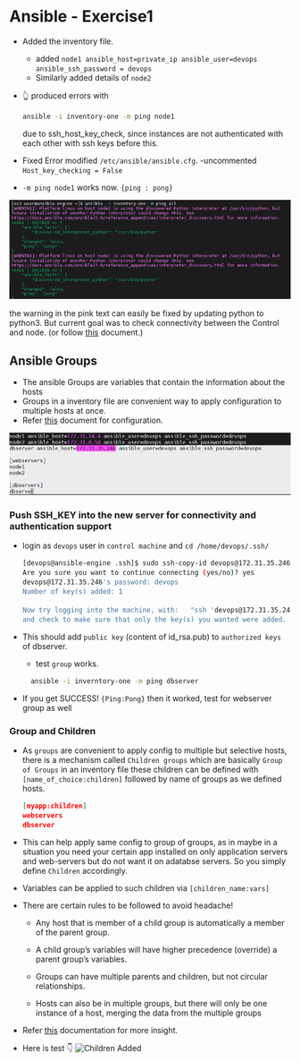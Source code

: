 # Ansible - Exercise1

- Added the inventory file.
  - added `node1 ansible_host=private_ip ansible_user=devops ansible_ssh_password = devops`
  - Similarly added details of `node2`
- :point_up_2: produced errors with

  ```bash
  ansible -i inventory-one -m ping node1
  ```

  due to ssh_host_key_check, since instances are not authenticated with each other with ssh keys before this.

- Fixed Error
  modified `/etc/ansible/ansible.cfg`.
  -uncommented `Host_key_checking = False`

- `-m ping node1` works now. `{ping : pong}`

![Ping Success](/Exercise1/assets/Ping%20Sucess%20nodes.png "a title")

the warning in the pink text can easily be fixed by updating python to python3. But current goal was to check connectivity between the Control and node.
(or follow [this](https://docs.ansible.com/ansible/latest/reference_appendices/interpreter_discovery.html) document.)

## Ansible Groups

- The ansible Groups are variables that contain the information about the hosts
- Groups in a inventory file are convenient way to apply configuration to multiple hosts at once.
- Refer [this](https://docs.ansible.com/ansible/latest/user_guide/intro_inventory.html#assigning-a-variable-to-many-machines-group-variables) document for configuration.

![Server Added](/Exercise1/assets/added%20db%20server.png "server added")

### Push SSH_KEY into the new server for connectivity and authentication support

- login as `devops` user in `control machine` and `cd /home/devops/.ssh/`

  ```bash
  [devops@ansible-engine .ssh]$ sudo ssh-copy-id devops@172.31.35.246   #private_ip_dbserver
  Are you sure you want to continue connecting (yes/no)? yes
  devops@172.31.35.246's password: devops
  Number of key(s) added: 1

  Now try logging into the machine, with:   "ssh 'devops@172.31.35.246'"
  and check to make sure that only the key(s) you wanted were added.
  ```

- This should add `public key` (content of id_rsa.pub) to `authorized keys` of dbserver.
  - test `group` works.
  ```bash
    ansible -i inverntory-one -m ping dbserver
  ```
- If you get SUCCESS! `{Ping:Pong}` then it worked, test for webserver group as well

### Group and Children

- As `groups` are convenient to apply config to multiple but selective hosts, there is a mechanism called `Children groups` which are basically `Group of Groups` in an inventory file
  these children can be defined with `[name_of_choice:children]` followed by name of groups as we defined hosts.
  ```json
  [myapp:children]
  webservers
  dbserver
  ```
- This can help apply same config to group of groups, as in maybe in a situation you need your certain app installed on only application servers and web-servers but do not want it on adatabse servers. So you simply define `Children` accordingly.
- Variables can be applied to such children via `[children_name:vars]`
- There are certain rules to be followed to avoid headache!

  - Any host that is member of a child group is automatically a member of the parent group.

  - A child group’s variables will have higher precedence (override) a parent group’s variables.

  - Groups can have multiple parents and children, but not circular relationships.

  - Hosts can also be in multiple groups, but there will only be one instance of a host, merging the data from the multiple groups

- Refer [this](https://docs.ansible.com/ansible/latest/user_guide/intro_inventory.html#inheriting-variable-values-group-variables-for-groups-of-groups) documentation for more insight.
- Here is test :point_down:
  ![Children Added](/Exercise1/assets/children-pinged.png "children added")
